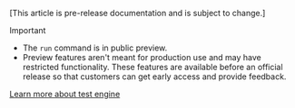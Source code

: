 [This article is pre-release documentation and is subject to change.]

> [!IMPORTANT]
>
> - The `run` command is in public preview.
> - Preview features aren't meant for production use and may have restricted functionality. These features are available before an official release so that customers can get early access and provide feedback.

[Learn more about test engine](/power-apps/developer/test-engine/overview)
